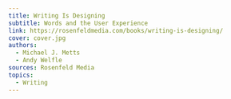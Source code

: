 ```yaml
---
title: Writing Is Designing
subtitle: Words and the User Experience
link: https://rosenfeldmedia.com/books/writing-is-designing/
cover: cover.jpg
authors:
  - Michael J. Metts
  - Andy Welfle
sources: Rosenfeld Media
topics:
  - Writing
---
```

